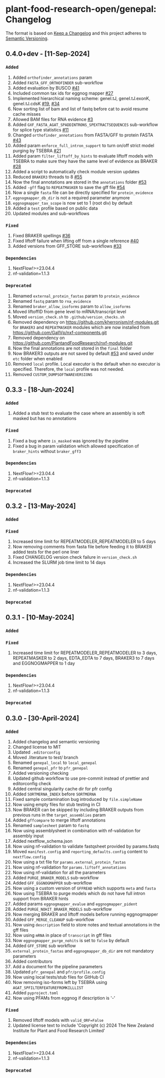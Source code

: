 # plant-food-research-open/genepal: Changelog

The format is based on [Keep a Changelog](https://keepachangelog.com/en/1.0.0/)
and this project adheres to [Semantic Versioning](https://semver.org/spec/v2.0.0.html).

## 0.4.0+dev - [11-Sep-2024]

### `Added`

1. Added `orthofinder_annotations` param
2. Added `FASTA_GFF_ORTHOFINDER` sub-workflow
3. Added evaluation by BUSCO [#41](https://github.com/plant-food-research-open/genepal/issues/41)
4. Included common tax ids for eggnog mapper [#27](https://github.com/plant-food-research-open/genepal/issues/27)
5. Implemented hierarchical naming scheme: geneI.tJ, geneI.tJ.exonK, geneI.tJ.cdsK [#19](https://github.com/plant-food-research-open/genepal/issues/19), [#34](https://github.com/plant-food-research-open/genepal/issues/34)
6. Now sorting list of bam and list of fastq before cat to avoid resume cache misses
7. Allowed BAM files for RNA evidence [#3](https://github.com/plant-food-research-open/genepal/issues/3)
8. Added `GXF_FASTA_AGAT_SPADDINTRONS_SPEXTRACTSEQUENCES` sub-workflow for splice type statistics [#11](https://github.com/plant-food-research-open/genepal/issues/11)
9. Changed `orthofinder_annotations` from FASTA/GFF to protein FASTA [#43](https://github.com/plant-food-research-open/genepal/issues/43)
10. Added param `enforce_full_intron_support` to turn on/off strict model purging by TSEBRA [#21](https://github.com/plant-food-research-open/genepal/issues/21)
11. Added param `filter_liftoff_by_hints` to evaluate liftoff models with TSEBRA to make sure they have the same level of evidence as BRAKER [#28](ttps://github.com/plant-food-research-open/genepal/issues/28)
12. Added a script to automatically check module version updates
13. Reduced `BRAKER3` threads to 8 [#55](https://github.com/plant-food-research-open/genepal/issues/55)
14. Now the final annotations are stored in the `annotations` folder [#53](https://github.com/plant-food-research-open/genepal/issues/53)
15. Added `-gff` flag to `REPEATMASKER` to save the gff file [#54](https://github.com/plant-food-research-open/genepal/issues/54)
16. Now a single `fasta` file can be directly specified for `protein_evidence`
17. `eggnogmapper_db_dir` is not a required parameter anymore
18. `eggnogmapper_tax_scope` is now set to 1 (root div) by default
19. Added a `test` profile based on public data
20. Updated modules and sub-workflows

### `Fixed`

1. Fixed BRAKER spellings [#36](https://github.com/plant-food-research-open/genepal/issues/36)
2. Fixed liftoff failure when lifting off from a single reference [#40](https://github.com/plant-food-research-open/genepal/issues/40)
3. Added versions from GFF_STORE sub-workflows [#33](https://github.com/plant-food-research-open/genepal/issues/33)

### `Dependencies`

1. NextFlow!>=23.04.4
2. nf-validation=1.1.3

### `Deprecated`

1. Renamed `external_protein_fastas` param to `protein_evidence`
2. Renamed `fastq` param to `rna_evidence`
3. Renamed `braker_allow_isoforms` param to `allow_isoforms`
4. Moved liftoffID from gene level to mRNA/transcript level
5. Moved `version_check.sh` to `.github/version_checks.sh`
6. Removed dependency on <https://github.com/kherronism/nf-modules.git> for `BRAKER3` and `REPEATMASKER` modules which are now installed from <https://github.com/GallVp/nxf-components.git>
7. Removed dependency on <https://github.com/PlantandFoodResearch/nxf-modules.git>
8. Now the final annotations are not stored in the `final` folder
9. Now BRAKER3 outputs are not saved by default [#53](https://github.com/plant-food-research-open/genepal/issues/53) and saved under `etc` folder when enabled
10. Removed `local` profile. Local executor is the default when no executor is specified. Therefore, the `local` profile was not needed.
11. Removed `CUSTOM_DUMPSOFTWAREVERSIONS`

## 0.3.3 - [18-Jun-2024]

### `Added`

1. Added a stub test to evaluate the case where an assembly is soft masked but has no annotations

### `Fixed`

1. Fixed a bug where `is_masked` was ignored by the pipeline
2. Fixed a bug in param validation which allowed specification of `braker_hints` without `braker_gff3`

### `Dependencies`

1. NextFlow!>=23.04.4
2. nf-validation=1.1.3

### `Deprecated`

## 0.3.2 - [13-May-2024]

### `Added`

### `Fixed`

1. Increased time limit for REPEATMODELER_REPEATMODELER to 5 days
2. Now removing comments from fasta file before feeding it to BRAKER added tests for the perl one liner
3. Fixed CHANGELOG version check failure in `version_check.sh`
4. Increased the SLURM job time limit to 14 days

### `Dependencies`

1. NextFlow!>=23.04.4
2. nf-validation=1.1.3

### `Deprecated`

## 0.3.1 - [10-May-2024]

### `Added`

### `Fixed`

1. Increased time limit for REPEATMODELER_REPEATMODELER to 3 days, REPEATMASKER to 2 days, EDTA_EDTA to 7 days, BRAKER3 to 7 days and EGGNOGMAPPER to 1 day

### `Dependencies`

1. NextFlow!>=23.04.4
2. nf-validation=1.1.3

### `Deprecated`

## 0.3.0 - [30-April-2024]

### `Added`

1. Added changelog and semantic versioning
2. Changed license to MIT
3. Updated `.editorconfig`
4. Moved .literature to test/ branch
5. Renamed `genepal_local` to `local_genepal`
6. Renamed `genepal_pfr` to `pfr_genepal`
7. Added versioning checking
8. Updated github workflow to use pre-commit instead of prettier and editorconfig check
9. Added central singularity cache dir for pfr config
10. Added `SORTMERNA_INDEX` before `SORTMERNA`
11. Fixed sample contamination bug introduced by `file.simpleName`
12. Now using empty files for stub testing in CI
13. Now BRAKER can be skipped by including BRAKER outputs from previous runs in the `target_assemblies` param
14. Added `gffcompare` to merge liftoff annotations
15. Renamed `samplesheet` param to `fastq`
16. Now using assemblysheet in combination with nf-validation for assembly input
17. Added nextflow_schema.json
18. Now using nf-validation to validate fastqsheet provided by params.fastq
19. Moved `manifest.config` and `reporting_defaults.config` content to `nextflow.config`
20. Now using a txt file for `params.external_protein_fastas`
21. Now using nf-validation for `params.liftoff_annotations`
22. Now using nf-validation for all the parameters
23. Added `PURGE_BRAKER_MODELS` sub-workflow
24. Added `GFF_EGGNOGMAPPER` sub-workflow
25. Now using a custom version of `GFFREAD` which supports `meta` and `fasta`
26. Now using TSEBRA to purge models which do not have full intron support from BRAKER hints
27. Added params `eggnogmapper_evalue` and `eggnogmapper_pident`
28. Added `PURGE_NOHIT_BRAKER_MODELS` sub-workflow
29. Now merging BRAKER and liftoff models before running eggnogmapper
30. Added `GFF_MERGE_CLEANUP` sub-workflow
31. Now using `description` field to store notes and textual annotations in the gff files
32. Now using `mRNA` in place of `transcript` in gff files
33. Now `eggnogmapper_purge_nohits` is set to `false` by default
34. Added `GFF_STORE` sub workflow
35. `external_protein_fastas` and `eggnogmapper_db_dir` are not mandatory parameters
36. Added contributors
37. Add a document for the pipeline parameters
38. Updated `pfr_genepal` and `pfr/profile.config`
39. Now using local tests/stub files for GitHub CI
40. Now removing iso-forms left by TSEBRA using `AGAT_SPFILTERFEATUREFROMKILLLIST`
41. Added `pyproject.toml`
42. Now using PFAMs from eggnog if description is '-'

### `Fixed`

1. Removed liftoff models with `valid_ORF=False`
2. Updated license text to include 'Copyright (c) 2024 The New Zealand Institute for Plant and Food Research Limited'

### `Dependencies`

1. NextFlow!>=23.04.4
2. nf-validation=1.1.3

### `Deprecated`
